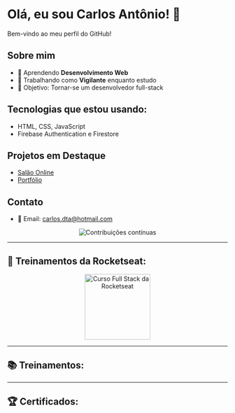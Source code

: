 # Olá, eu sou Carlos Antônio! 👋
Bem-vindo ao meu perfil do GitHub!  

## Sobre mim
- 🌱 Aprendendo **Desenvolvimento Web**  
- 💼 Trabalhando como **Vigilante** enquanto estudo  
- 🎯 Objetivo: Tornar-se um desenvolvedor full-stack  

## Tecnologias que estou usando:
- HTML, CSS, JavaScript  
- Firebase Authentication e Firestore  

## Projetos em Destaque
- [Salão Online](https://github.com/seu-usuario/salao_online)  
- [Portfólio](https://github.com/seu-usuario/portfolio)  

## Contato
- 📧 Email: carlos.dta@hotmail.com  

<p align="center">
  <img align="center" src="https://github-readme-streak-stats.herokuapp.com/?user=carlos-dta&" alt="Contribuições contínuas" />
</p>

---

## 🚀 Treinamentos da Rocketseat:
<p align="center">
  <img src="https://xesque.rocketseat.dev/platform/1709658495701.svg" alt="Curso Full Stack da Rocketseat" width="150" />

---

## 📚 Treinamentos:


---

## 🏆 Certificados:

